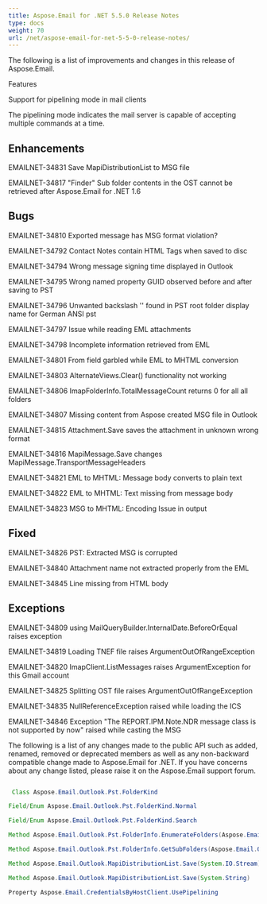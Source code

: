 ```yaml
---
title: Aspose.Email for .NET 5.5.0 Release Notes
type: docs
weight: 70
url: /net/aspose-email-for-net-5-5-0-release-notes/
---
```


The following is a list of improvements and changes in this release of Aspose.Email.

Features

Support for pipelining mode in mail clients

The pipelining mode indicates the mail server is capable of accepting multiple commands at a time.

## **Enhancements**
EMAILNET-34831 Save MapiDistributionList to MSG file

EMAILNET-34817 "Finder" Sub folder contents in the OST cannot be retrieved after Aspose.Email for .NET 1.6
## **Bugs**
EMAILNET-34810 Exported message has MSG format violation?

EMAILNET-34792 Contact Notes contain HTML Tags when saved to disc

EMAILNET-34794 Wrong message signing time displayed in Outlook

EMAILNET-34795 Wrong named property GUID observed before and after saving to PST

EMAILNET-34796 Unwanted backslash '\' found in PST root folder display name for German ANSI pst

EMAILNET-34797 Issue while reading EML attachments

EMAILNET-34798 Incomplete information retrieved from EML

EMAILNET-34801 From field garbled while EML to MHTML conversion

EMAILNET-34803 AlternateViews.Clear() functionality not working

EMAILNET-34806 ImapFolderInfo.TotalMessageCount returns 0 for all all folders

EMAILNET-34807 Missing content from Aspose created MSG file in Outlook

EMAILNET-34815 Attachment.Save saves the attachment in unknown wrong format

EMAILNET-34816 MapiMessage.Save changes MapiMessage.TransportMessageHeaders

EMAILNET-34821 EML to MHTML: Message body converts to plain text

EMAILNET-34822 EML to MHTML: Text missing from message body

EMAILNET-34823 MSG to MHTML: Encoding Issue in output
## **Fixed**
EMAILNET-34826 PST: Extracted MSG is corrupted

EMAILNET-34840 Attachment name not extracted properly from the EML

EMAILNET-34845 Line missing from HTML body
## **Exceptions**
EMAILNET-34809 using MailQueryBuilder.InternalDate.BeforeOrEqual raises exception

EMAILNET-34819 Loading TNEF file raises ArgumentOutOfRangeException

EMAILNET-34820 ImapClient.ListMessages raises ArgumentException for this Gmail account

EMAILNET-34825 Splitting OST file raises ArgumentOutOfRangeException

EMAILNET-34835 NullReferenceException raised while loading the ICS

EMAILNET-34846 Exception "The REPORT.IPM.Note.NDR message class is not supported by now" raised while casting the MSG

The following is a list of any changes made to the public API such as added, renamed, removed or deprecated members as well as any non-backward compatible change made to Aspose.Email for .NET. If you have concerns about any change listed, please raise it on the Aspose.Email support forum.

``` java

 Class Aspose.Email.Outlook.Pst.FolderKind

Field/Enum Aspose.Email.Outlook.Pst.FolderKind.Normal

Field/Enum Aspose.Email.Outlook.Pst.FolderKind.Search

Method Aspose.Email.Outlook.Pst.FolderInfo.EnumerateFolders(Aspose.Email.Outlook.Pst.FolderKind)

Method Aspose.Email.Outlook.Pst.FolderInfo.GetSubFolders(Aspose.Email.Outlook.Pst.FolderKind)

Method Aspose.Email.Outlook.MapiDistributionList.Save(System.IO.Stream)

Method Aspose.Email.Outlook.MapiDistributionList.Save(System.String)

Property Aspose.Email.CredentialsByHostClient.UsePipelining

```
